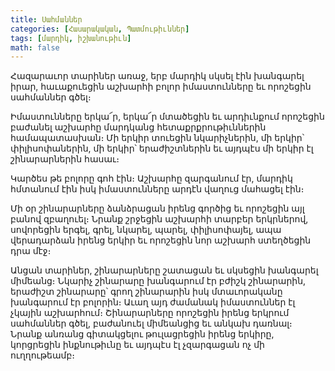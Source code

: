 ```yaml
---
title: Սահմաններ
categories: [Հասարակական, Պատմութիւններ]
tags: [մարդիկ, իշխանութիւն]
math: false
---
```


Հազարաւոր տարիներ առաջ, երբ մարդիկ սկսել էին խանգարել իրար, հաւաքուեցին աշխարհի բոլոր իմաստունները եւ որոշեցին սահմաններ գծել։

Իմաստունները երկա՜ր, երկա՜ր մտածեցին եւ արդիւնքում որոշեցին բաժանել աշխարհը մարդկանց հետաքրքրութիւններին համապատասխան։ Մի երկիր տուեցին նկարիչներին, մի երկիր՝ փիլիսոփաներին, մի երկիր՝ երաժիշտներին եւ այդպէս մի երկիր էլ շինարարներին հասաւ։

Կարծես թե բոլորը գոհ էին։ Աշխարհը զարգանում էր, մարդիկ հմտանում էին իսկ իմաստունները արդէն վաղուց մահացել էին։

Մի օր շինարարները ձանձրացան իրենց գործից եւ որոշեցին այլ բանով զբաղուել։ Նրանք շրջեցին աշխարհի տարբեր երկրներով, սովորեցին երգել, գրել, նկարել, պարել, փիլիսոփայել, ապա վերադարձան իրենց երկիր եւ որոշեցին նոր աշխարհ ստեղծեցին դրա մէջ։

Անցան տարիներ, շինարարները շատացան եւ սկսեցին խանգարել միմեանց։ Նկարիչ շինարարը խանգարում էր բժիշկ շինարարին, երաժիշտ շինարարը՝ գրող շինարարին իսկ մտաւորականը խանգարում էր բոլորին։ Աւաղ այդ ժամանակ իմաստուններ էլ չկային աշխարհում։ Շինարարները որոշեցին իրենց երկրում սահմաններ գծել, բաժանուել միմեանցից եւ անկախ դառնալ։ Նրանք անռանց գիտակցելու թուլացրեցին իրենց երկիրը, կորցրեցին ինքնութիւնը եւ այդպէս էլ չզարգացան ոչ մի ուղղութեամբ։

